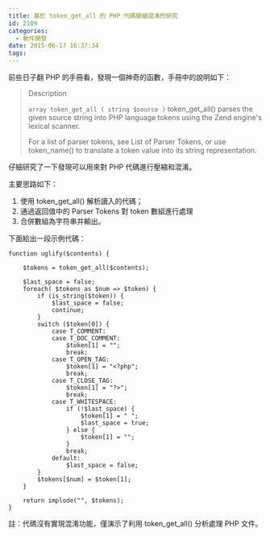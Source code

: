```yaml
---
title: 基於 token_get_all 的 PHP 代碼壓縮混淆的研究
id: 2109
categories:
  - 軟件開發
date: 2015-06-17 16:37:34
tags:
---
```


前些日子翻 PHP 的手冊看，發現一個神奇的函數，手冊中的說明如下：

> Description
>
> `array token_get_all ( string $source )`
> token_get_all() parses the given source string into PHP language tokens using the Zend engine's lexical scanner.
>
> For a list of parser tokens, see List of Parser Tokens, or use token_name() to translate a token value into its string representation.

<!--more-->

仔細研究了一下發現可以用來對 PHP 代碼進行壓縮和混淆。

主要思路如下：

1.  使用 token_get_all() 解析讀入的代碼；
2.  通過返回值中的 Parser Tokens 對 token 數組進行處理
3.  合併數組為字符串并輸出。

下面給出一段示例代碼：

```
function uglify($contents) {

    $tokens = token_get_all($contents);

    $last_space = false;
    foreach( $tokens as $num => $token) {
        if (is_string($token)) {
            $last_space = false;
            continue;
        }
        switch ($token[0]) {
            case T_COMMENT:
            case T_DOC_COMMENT:
                $token[1] = "";
                break;
            case T_OPEN_TAG:
                $token[1] = "<?php";
                break;
            case T_CLOSE_TAG:
                $token[1] = "?>";
                break;
            case T_WHITESPACE:
                if (!$last_space) {
                    $token[1] = " ";
                    $last_space = true;
                } else {
                    $token[1] = "";
                }
                break;
            default:
                $last_space = false;
        }
        $tokens[$num] = $token[1];
    }

    return implode("", $tokens);
}
```

註：代碼沒有實現混淆功能，僅演示了利用 token_get_all() 分析處理 PHP 文件。